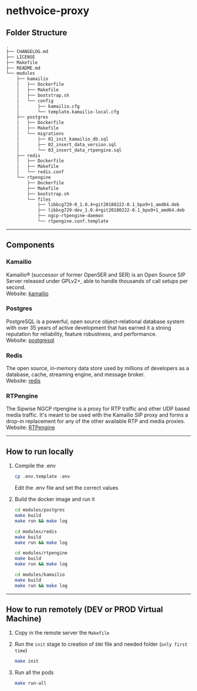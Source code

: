 # nethvoice-proxy

## Folder Structure

```bash
.
├── CHANGELOG.md
├── LICENSE
├── Makefile
├── README.md
└── modules
    ├── kamailio
    │   ├── Dockerfile
    │   ├── Makefile
    │   ├── bootstrap.sh
    │   └── config
    │       ├── kamailio.cfg
    │       └── template.kamailio-local.cfg
    ├── postgres
    │   ├── Dockerfile
    │   ├── Makefile
    │   └── migrations
    │       ├── 01_init_kamailio_db.sql
    │       ├── 02_insert_data_version.sql
    │       └── 03_insert_data_rtpengine.sql
    ├── redis
    │   ├── Dockerfile
    │   ├── Makefile
    │   └── redis.conf
    └── rtpengine
        ├── Dockerfile
        ├── Makefile
        ├── bootstrap.sh
        └── files
            ├── libbcg729-0_1.0.4+git20180222-0.1_bpo9+1_amd64.deb
            ├── libbcg729-dev_1.0.4+git20180222-0.1_bpo9+1_amd64.deb
            ├── ngcp-rtpengine-daemon
            └── rtpengine.conf.template
```

---

## Components

### Kamailio

Kamailio® (successor of former OpenSER and SER) is an Open Source SIP Server released under GPLv2+, able to handle thousands of call setups per second.  
Website: [kamailio](https://www.kamailio.org/w/)

### Postgres

PostgreSQL is a powerful, open source object-relational database system with over 35 years of active development that has earned it a strong reputation for reliability, feature robustness, and performance.  
Website: [postgresql](https://www.postgresql.org/)

### Redis

The open source, in-memory data store used by millions of developers as a database, cache, streaming engine, and message broker.  
Website: [redis](https://redis.io/)

### RTPengine

The Sipwise NGCP rtpengine is a proxy for RTP traffic and other UDP based media traffic. It's meant to be used with the Kamailio SIP proxy and forms a drop-in replacement for any of the other available RTP and media proxies.  
Website: [RTPengine](https://github.com/sipwise/rtpengine)

---

## How to run locally

1. Compile the .env

    ```bash
    cp .env.template .env
    ```

    Edit the .env file and set the correct values

1. Build the docker image and run it

    ```bash
    cd modules/postgres
    make build
    make run && make log

    cd modules/redis
    make build
    make run && make log

    cd modules/rtpengine
    make build
    make run && make log

    cd modules/kamailio
    make build
    make run && make log
    ```

---

## How to run remotely (DEV or PROD Virtual Machine)

1. Copy in the remote server the `Makefile`
1. Run the `init` stage to creation of `ENV` file and needed folder (`only first time`)

    ```bash
    make init
    ```

1. Run all the pods

    ```bash
    make run-all
    ```

